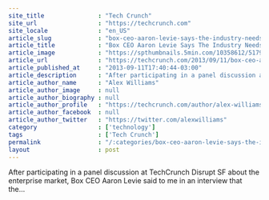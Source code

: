 ```yaml
---
site_title               : "Tech Crunch"
site_url                 : "https://techcrunch.com"
site_locale              : "en_US"
article_slug             : "box-ceo-aaron-levie-says-the-industry-needs-a-more-prosperous-innovative-microsoft"
article_title            : "Box CEO Aaron Levie Says The Industry Needs A More Prosperous, Innovative Microsoft"
article_image            : "https://spthumbnails.5min.com/10358612/517930563_10.jpg?w=764&h=400"
article_url              : "https://techcrunch.com/2013/09/11/box-ceo-aaron-levie-says-the-industry-needs-a-more-prosperous-innovative-microsoft/"
article_published_at     : "2013-09-11T17:40:44-03:00"
article_description      : "After participating in a panel discussion at TechCrunch Disrupt SF about the enterprise market, Box CEO Aaron Levie said to me in an interview that the..."
article_author_name      : "Alex Williams"
article_author_image     : null
article_author_biography : null
article_author_profile   : "https://techcrunch.com/author/alex-williams/"
article_author_facebook  : null
article_author_twitter   : "https://twitter.com/alexwilliams"
category                 : ['technology']
tags                     : ['Tech Crunch']
permalink                : "/:categories/box-ceo-aaron-levie-says-the-industry-needs-a-more-prosperous-innovative-microsoft/"
layout                   : post
---
```


After participating in a panel discussion at TechCrunch Disrupt SF about the enterprise market, Box CEO Aaron Levie said to me in an interview that the...
